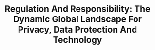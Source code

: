 ---
state: TX
region: Austin
title: "Regulation And Responsibility: The Dynamic Global Landscape For Privacy, Data Protection And Technology"
event_url: https://events.attend.com/f/1383788514
start_date: 2019-03-11
cost: FREE
topics: [ cloud, security, microsoft ]
---